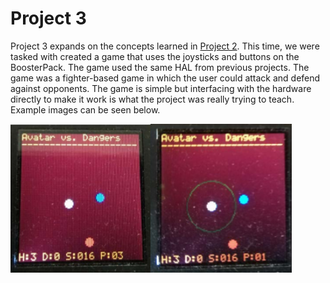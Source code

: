 # Project 3

Project 3 expands on the concepts learned in [Project 2](../project2/). This time, we were tasked with created a game that uses the joysticks and buttons on the BoosterPack. The game used the same HAL from previous projects. The game was a fighter-based game in which the user could attack and defend against opponents. The game is simple but interfacing with the hardware directly to make it work is what the project was really trying to teach. Example images can be seen below.

<img src="./GUI.png" alt="MSP_GUI_Example" width="450"/>